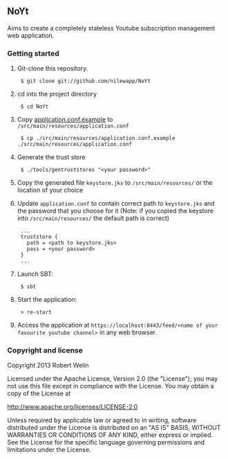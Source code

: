 ## NoYt

Aims to create a completely stateless Youtube subscription management web
application.

### Getting started

1. Git-clone this repository.

        $ git clone git://github.com/nilewapp/NoYt

2. cd into the project directory

        $ cd NoYt


3. Copy [application.conf.example](/src/main/resources/application.conf.example)
   to `/src/main/resources/application.conf`

        $ cp ./src/main/resources/application.conf.example ./src/main/resources/application.conf

4. Generate the trust store

        $ ./tools/gentruststores "<your password>"

5. Copy the generated file `keystore.jks` to `/src/main/resources/` or the
   location of your choice

6. Update `application.conf` to contain correct path to `keystore.jks` and the
   password that you choose for it (Note: if you copied the keystore into
   `/src/main/resources/` the default path is correct)

        ...
        truststore {
          path = <path to keystore.jks>
          pass = <your password>
        }
        ...

7. Launch SBT:

        $ sbt

8. Start the application:

        > re-start

9. Access the application at `https://localhost:8443/feed/<name of your favourite
   youtube channel>` in any web browser.


### Copyright and license

 Copyright 2013 Robert Welin

Licensed under the Apache License, Version 2.0 (the "License");
you may not use this file except in compliance with the License.
You may obtain a copy of the License at

 http://www.apache.org/licenses/LICENSE-2.0

Unless required by applicable law or agreed to in writing, software
distributed under the License is distributed on an "AS IS" BASIS,
WITHOUT WARRANTIES OR CONDITIONS OF ANY KIND, either express or implied.
See the License for the specific language governing permissions and
limitations under the License.
